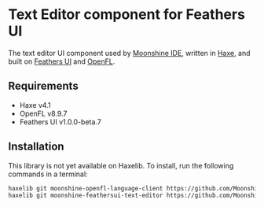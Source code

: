 # Text Editor component for Feathers UI

The text editor UI component used by [Moonshine IDE](https://moonshine-ide.com/), written in [Haxe](https://haxe.org/), and built on [Feathers UI](https://feathersui.com/) and [OpenFL](https://openfl.org/).

## Requirements

- Haxe v4.1
- OpenFL v8.9.7
- Feathers UI v1.0.0-beta.7

## Installation

This library is not yet available on Haxelib. To install, run the following commands in a terminal:

```sh
haxelib git moonshine-openfl-language-client https://github.com/Moonshine-IDE/moonshine-openfl-language-client.git
haxelib git moonshine-feathersui-text-editor https://github.com/Moonshine-IDE/moonshine-feathersui-text-editor.git
```
